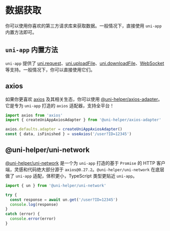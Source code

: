 # 数据获取

你可以使用你喜欢的第三方请求库来获取数据。一般情况下，直接使用 `uni-app` 内置方法即可。

## `uni-app` 内置方法

`uni-app` 提供了 [uni.request](https://uniapp.dcloud.net.cn/api/request/request.html)、[uni.uploadFile](https://uniapp.dcloud.net.cn/api/request/network-file.html#uploadfile)、[uni.downloadFile](https://uniapp.dcloud.net.cn/api/request/network-file.html#downloadfile)、[WebSocket](https://uniapp.dcloud.net.cn/api/request/websocket.html) 等支持。一般情况下，你可以直接使用它们。

## axios

如果你更喜欢 [axios](https://github.com/axios/axios) 及其相关生态，你可以使用 [@uni-helper/axios-adapter](https://github.com/uni-helper/axios-adapter)。它是专为 `uni-app` 打造的 `axios` 适配器，支持全平台！

```ts
import axios from 'axios'
import { createUniAppAxiosAdapter } from '@uni-helper/axios-adapter'

axios.defaults.adapter = createUniAppAxiosAdapter()
const { data, isFinished } = useAxios('/user?ID=12345')
```

## @uni-helper/uni-network

[@uni-helper/uni-network](https://github.com/uni-helper/uni-network) 是一个为 `uni-app` 打造的基于 `Promise` 的 HTTP 客户端，灵感和代码绝大部分源于 `axios@0.27.2`。`@uni-helper/uni-network` 在底层做了 `uni-app` 适配，体积更小，TypeScript 类型更贴近 `uni-app`。

```ts
import { un } from '@uni-helper/uni-network'

try {
  const response = await un.get('/user?ID=12345')
  console.log(response)
}
catch (error) {
  console.error(error)
}
```
